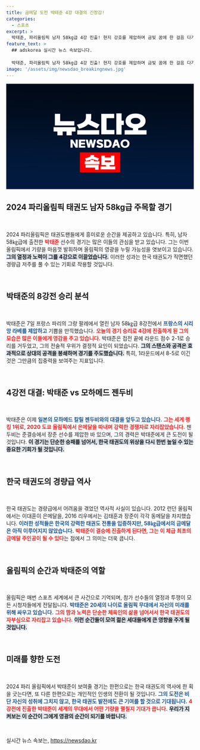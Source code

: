 ```yaml
---
title: 금메달 도전 박태준 4강 대결의 긴장감!
categories:
  - 스포츠
excerpt: >
  박태준, 파리올림픽 남자 58kg급 4강 진출! 현지 강호를 제압하며 금빛 꿈에 한 걸음 다가섰다. 세계 랭킹 1위 젠두비와의 혈전이 기대되는 순간, 태권도의 저주를 극복할 수 있을까?
feature_text: >
  ## adskorea 실시간 뉴스 속보입니다.

  박태준, 파리올림픽 남자 58kg급 4강 진출! 현지 강호를 제압하며 금빛 꿈에 한 걸음 다가섰다. 세계 랭킹 1위 젠두비와의 혈전이 기대되는 순간, 태권도의 저주를 극복할 수 있을까?
image: '/assets/img/newsdao_breakingnews.jpg'
---
```


<p><img src="/assets/img/newsdao_breakingnews.jpg" alt="adskorea 속보" /></p>

<h2 data-ke-size="size26">2024 파리올림픽 태권도 남자 58kg급 주목할 경기</h2>

<p data-ke-size="size16">&nbsp;</p>

<p>2024 파리올림픽은 태권도팬들에게 흥미로운 순간을 제공하고 있습니다. 특히, 남자 58㎏급에 출전한 <b><span style="color: #ee2323;">박태준</span></b> 선수의 경기는 많은 이들의 관심을 받고 있습니다. 그는 이번 올림픽에서 기량을 마음껏 발휘하며 올림픽의 영광을 누릴 가능성을 엿보이고 있습니다. <b><span style="background-color: #21538527;">그의 열정과 노력이 그를 4강으로 이끌었습니다.</span></b> 이러한 성과는 한국 태권도가 직면했던 경량급 저주를 풀 수 있는 기회로 작용할 것입니다. </p>

<p data-ke-size="size16">&nbsp;</p>

<h2 data-ke-size="size26">박태준의 8강전 승리 분석</h2>

<p data-ke-size="size16">&nbsp;</p>

<p>박태준은 7일 프랑스 파리의 그랑 팔레에서 열린 남자 58㎏급 8강전에서 <b><span style="color: #1a5490;">프랑스의 시리앙 라베를 제압하고</span></b> 기쁨을 만끽했습니다. <b><span style="color: #ee2323;">오늘의 경기 승리로 4강에 진출하게 된 그의 모습은 많은 이들에게 영감을 주고 있습니다.</span></b> 박태준은 접전 끝에 라운드 점수 2-1로 승리를 거두었고, 그의 전술적 우위가 결정적 요인이 되었습니다. <b><span style="background-color: #21538527;">그의 스탠스와 공격은 효과적으로 상대의 공격을 봉쇄하며 경기를 주도했습니다.</span></b> 특히, 1라운드에서 8-5로 이긴 것은 그만큼의 집중력을 보여주는 지표입니다.</p>

<p data-ke-size="size16">&nbsp;</p>

<h2 data-ke-size="size26">4강전 대결: 박태준 vs 모하메드 젠두비</h2>

<p data-ke-size="size16">&nbsp;</p>

<p>박태준은 이제 <b><span style="color: #1a5490;">일본의 모하메드 칼릴 젠두비와의 대결을 앞두고 있습니다.</span></b> <b><span style="color: #ee2323;">그는 세계 랭킹 1위로, 2020 도쿄 올림픽에서 은메달을 따내며 강력한 경쟁자로 자리잡았습니다.</span></b> 젠두비는 준결승에서 장준 선수를 제압한 바 있으며, 그의 경력은 박태준에게 큰 도전이 될 것입니다. <b><span style="background-color: #21538527;">이 경기는 단순한 승패를 넘어서, 한국 태권도의 위상을 다시 한번 높일 수 있는 중요한 기회가 될 것입니다.</span></b></p>

<p data-ke-size="size16">&nbsp;</p>

<h2 data-ke-size="size26">한국 태권도의 경량급 역사</h2>

<p data-ke-size="size16">&nbsp;</p>

<p>한국 태권도는 경량급에서 어려움을 겪었던 역사적 사실이 있습니다. 2012 런던 올림픽에서는 이대훈이 은메달을, 2016 리우에서는 김태훈과 장준이 각각 동메달을 차지했습니다. <b><span style="color: #1a5490;">이러한 성적들은 한국의 강력한 태권도 전통을 입증하지만, 58㎏급에서의 금메달은 아직 이루어지지 않았습니다.</span></b> <b><span style="color: #ee2323;">박태준이 결승에 진출하게 된다면, 그는 이 체급 최초의 금메달 주인공이 될 수 있다</span></b>는 점에서 그 의미는 더욱 큽니다. </p>

<p data-ke-size="size16">&nbsp;</p>

<h2 data-ke-size="size26">올림픽의 순간과 박태준의 역할</h2>

<p data-ke-size="size16">&nbsp;</p>

<p>올림픽은 매번 스포츠 세계에서 큰 사건으로 기억되며, 참가 선수들의 열정과 투쟁이 모든 시청자들에게 전달됩니다. <b><span style="color: #1a5490;">박태준은 20세의 나이로 올림픽 무대에서 자신의 미래를 위해 싸우고 있습니다.</span></b> <b><span style="color: #ee2323;">그의 땀과 노력은 단순한 체육인의 삶을 넘어서서 한국 태권도의 자부심으로 자리잡고 있습니다.</span></b> <b><span style="background-color: #21538527;">이런 순간들이 모여 젊은 세대들에게 큰 영향을 주게 될 것입니다.</span></b></p>

<p data-ke-size="size16">&nbsp;</p>

<h2 data-ke-size="size26">미래를 향한 도전</h2>

<p data-ke-size="size16">&nbsp;</p>

<p>2024 파리 올림픽에서 박태준이 보여줄 경기는 한편으로는 한국 태권도의 역사에 한 획을 긋는다면, 또 다른 한편으로는 개인적인 인생의 전환이 될 것입니다. <b><span style="color: #1a5490;">그의 도전은 비단 자신의 성취에 그치지 않고, 한국 태권도 발전에도 큰 기여를 할 것으로 기대됩니다.</span></b> <b><span style="color: #ee2323;">4강전에 진출한 박태준이 세계의 무대에서 어떤 기량을 펼칠지 기대가 큽니다.</span></b> <b><span style="background-color: #21538527;">우리가 지켜보는 이 순간이 그에게 영광의 순간이 되기를 바랍니다.</span></b></p>

<p data-ke-size="size16">&nbsp;</p>
실시간 뉴스 속보는, <a href="https://newsdao.kr" rel="dofollow">https://newsdao.kr</a>


